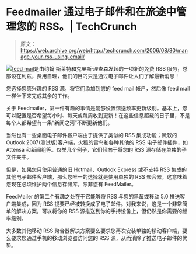 # Feedmailer 通过电子邮件和在旅途中管理您的 RSS。| TechCrunch

> 原文：<https://web.archive.org/web/http://techcrunch.com/2006/08/30/manage-your-rss-using-email/>

![](img/742c31f4bb20c32792fae6714fd97d1a.png)[feed mail](https://web.archive.org/web/20150919093319/http://www.feedmailer.net/)是由约翰·斯莱特和克里斯·理查森发起的一项新的免费 RSS 服务，总部设在利兹，费用自理，他们的目的只是通过电子邮件让人们了解最新消息！

您选择您感兴趣的 RSS 源，将它们添加到您的 feed mail 帐户，然后像 feed mail 一样坐下来完成其余的工作。

关于 Feedmailer，第一件有趣的事情是能够设置馈送频率更新级别。基本上，您可以配置是否希望每小时、每天或每周收到更新！在这些信息超载的日子里，不是每个人都希望有一条“新闻之河”不断更新他们。

当然也有一些桌面电子邮件客户端由于提供了类似的 RSS 集成功能；微软的 Outlook 2007(测试版)客户端，火狐的雷鸟和各种其他的 RSS 电子邮件插件，如 Attensa 和新闻组等。仅举几个例子，它们倾向于将您的 RSS 源存储在单独的子文件夹中。

但是，如果您只使用普通的旧 Hotmail、Outlook Express 或不支持 RSS 集成的其他电子邮件客户端，那么您唯一的选择就是使用单独的 RSS 聚合器，这意味着您现在必须维护两个信息存储库，除非您有 FeedMailer。

FeedMailer 的第二个有趣之处在于它能够将 RSS 与您的黑莓或移动 5.0 推送客户端集成，因为 RSS 提要已经被转换成了电子邮件。对我来说，这是一个非常简单的解决方案，可以将你的 RSS 源推送到你的手持设备上，但仍然是你需要的频率级别。

大多数其他移动 RSS 聚合器解决方案要么要求您再次安装单独的移动客户端，要么要求您通过手机的移动浏览器访问您的 RSS 源，从而消除了推送电子邮件的优势。